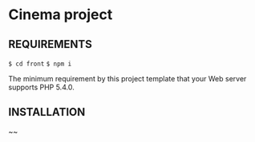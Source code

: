 Cinema project
============================

REQUIREMENTS
------------
`$ cd front`
`$ npm i`

The minimum requirement by this project template that your Web server supports PHP 5.4.0.


INSTALLATION
------------

~~

